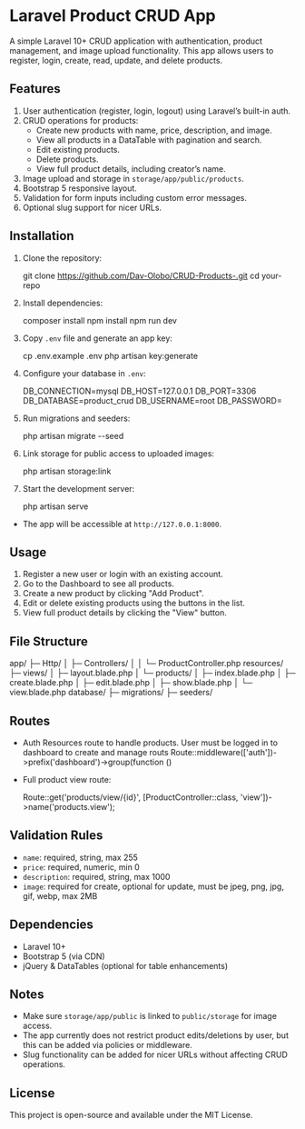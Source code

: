 # Laravel Product CRUD App

A simple Laravel 10+ CRUD application with authentication, product management, and image upload functionality. This app allows users to register, login, create, read, update, and delete products.

## Features

1. User authentication (register, login, logout) using Laravel’s built-in auth.
2. CRUD operations for products:
   - Create new products with name, price, description, and image.
   - View all products in a DataTable with pagination and search.
   - Edit existing products.
   - Delete products.
   - View full product details, including creator’s name.
3. Image upload and storage in `storage/app/public/products`.
4. Bootstrap 5 responsive layout.
5. Validation for form inputs including custom error messages.
6. Optional slug support for nicer URLs.

## Installation

1. Clone the repository:

   git clone https://github.com/Dav-Olobo/CRUD-Products-.git
   cd your-repo

2. Install dependencies:

   composer install
   npm install
   npm run dev

3. Copy `.env` file and generate an app key:

   cp .env.example .env
   php artisan key:generate

4. Configure your database in `.env`:

   DB_CONNECTION=mysql
   DB_HOST=127.0.0.1
   DB_PORT=3306
   DB_DATABASE=product_crud
   DB_USERNAME=root
   DB_PASSWORD=
5. Run migrations and seeders:

   php artisan migrate --seed

6. Link storage for public access to uploaded images:

   php artisan storage:link

7. Start the development server:

   php artisan serve

- The app will be accessible at `http://127.0.0.1:8000`.

## Usage

1. Register a new user or login with an existing account.
2. Go to the Dashboard to see all products.
3. Create a new product by clicking "Add Product".
4. Edit or delete existing products using the buttons in the list.
5. View full product details by clicking the "View" button.

## File Structure

app/
├─ Http/
│  ├─ Controllers/
│  │  └─ ProductController.php
resources/
├─ views/
│  ├─ layout.blade.php
│  └─ products/
│     ├─ index.blade.php
│     ├─ create.blade.php
│     ├─ edit.blade.php
│     ├─ show.blade.php
│     └─ view.blade.php
database/
├─ migrations/
├─ seeders/

## Routes

- Auth Resources route to handle products. User must be logged in to dashboard to create and manage routs
Route::middleware(['auth'])->prefix('dashboard')->group(function ()
   

- Full product view route:

   Route::get('products/view/{id}', [ProductController::class, 'view'])->name('products.view');

## Validation Rules

- `name`: required, string, max 255
- `price`: required, numeric, min 0
- `description`: required, string, max 1000
- `image`: required for create, optional for update, must be jpeg, png, jpg, gif, webp, max 2MB

## Dependencies

- Laravel 10+
- Bootstrap 5 (via CDN)
- jQuery & DataTables (optional for table enhancements)

## Notes

- Make sure `storage/app/public` is linked to `public/storage` for image access.
- The app currently does not restrict product edits/deletions by user, but this can be added via policies or middleware.
- Slug functionality can be added for nicer URLs without affecting CRUD operations.

## License

This project is open-source and available under the MIT License.

